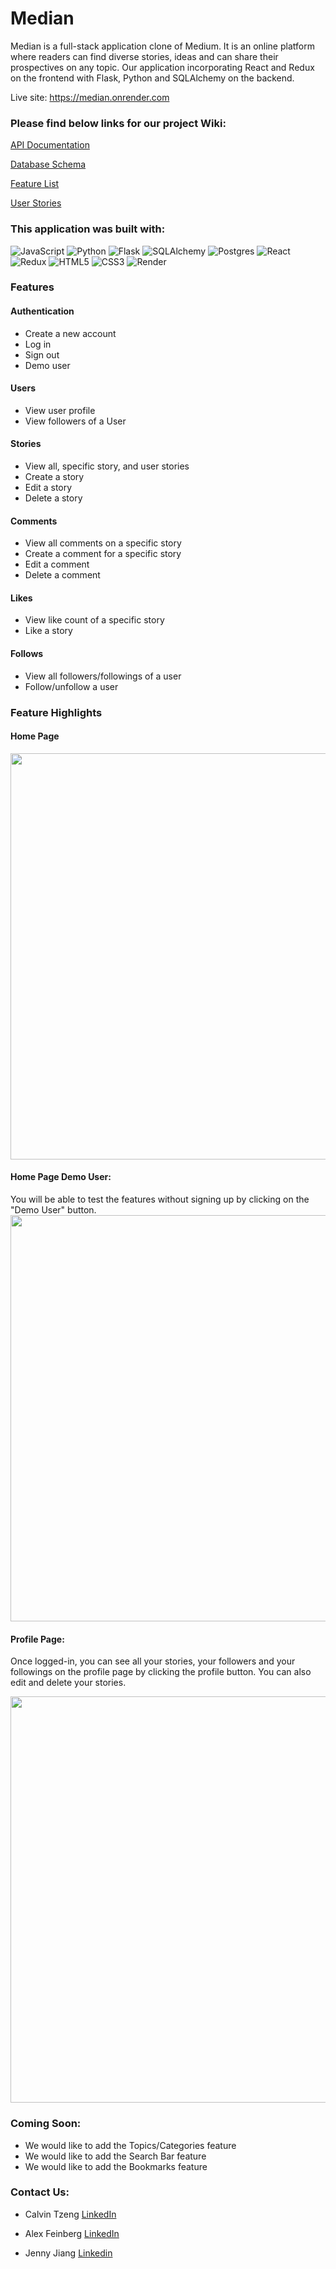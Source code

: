 # **Median**

Median is a full-stack application clone of Medium. It is an online platform where readers can find diverse stories, ideas and can share their prospectives on any topic. Our application incorporating React and Redux on the frontend with Flask, Python and SQLAlchemy on the backend.

Live site: https://median.onrender.com


### Please find below links for our project Wiki:

[API Documentation](https://github.com/calvintzeng96/w20-python-project/wiki/API-Routes)

[Database Schema](https://github.com/calvintzeng96/w20-python-project/wiki/Database-Schema)

[Feature List](https://github.com/calvintzeng96/w20-python-project/wiki/Feature-List)

[User Stories](https://github.com/calvintzeng96/w20-python-project/wiki/User-Stories)



### **This application was built with:**

![JavaScript](https://img.shields.io/badge/javascript-%23323330.svg?style=for-the-badge&logo=javascript&logoColor=%23F7DF1E)
![Python](https://img.shields.io/badge/python-3670A0?style=for-the-badge&logo=python&logoColor=ffdd54)
![Flask](https://img.shields.io/badge/flask-%23000.svg?style=for-the-badge&logo=flask&logoColor=white)
![SQLAlchemy](https://img.shields.io/badge/-SQLAlchemy-orange?style=for-the-badge)
![Postgres](https://img.shields.io/badge/postgres-%23316192.svg?style=for-the-badge&logo=postgresql&logoColor=white)
![React](https://img.shields.io/badge/react-%2320232a.svg?style=for-the-badge&logo=react&logoColor=%2361DAFB)
![Redux](https://img.shields.io/badge/redux-%23593d88.svg?style=for-the-badge&logo=redux&logoColor=white)
![HTML5](https://img.shields.io/badge/html5-%23E34F26.svg?style=for-the-badge&logo=html5&logoColor=white)
![CSS3](https://img.shields.io/badge/css3-%231572B6.svg?style=for-the-badge&logo=css3&logoColor=white)
![Render](https://img.shields.io/badge/render-%23430098.svg?style=for-the-badge&logo=render&logoColor=white)



### **Features**

#### Authentication
* Create a new account 
* Log in
* Sign out
* Demo user

#### Users
* View user profile
* View followers of a User

#### Stories
* View all, specific story, and user stories 
* Create a story
* Edit a story
* Delete a story

#### Comments
* View all comments on a specific story
* Create a comment for a specific story
* Edit a comment
* Delete a comment

#### Likes
* View like count of a specific story
* Like a story

#### Follows
* View all followers/followings of a user
* Follow/unfollow a user
 

### **Feature Highlights**

#### Home Page
<img width="650" alt="" src="https://user-images.githubusercontent.com/92122927/202573752-d407d9b0-5473-43e5-b190-c238bf09a6b2.png">

#### Home Page Demo User:
You will be able to test the features without signing up by clicking on the "Demo User" button.
<img width="650" alt="" src="https://user-images.githubusercontent.com/92122927/202577152-523e397d-9516-4807-a431-7fe76f6f0f40.png">

#### Profile Page:
Once logged-in, you can see all your stories, your followers and your followings on the profile page by clicking the profile button. You can also edit and delete your stories.

<img width="650" alt="" src="https://user-images.githubusercontent.com/92122927/202583167-484437eb-f897-4264-a74f-54f3545e5f99.png">


### **Coming Soon**:
* We would like to add the Topics/Categories feature
* We would like to add the Search Bar feature
* We would like to add the Bookmarks feature


### **Contact Us**: 

* Calvin Tzeng
[LinkedIn](https://www.linkedin.com/in/calvintzengviolins)

* Alex Feinberg
[LinkedIn](https://www.linkedin.com/in/alex-feinberg)

* Jenny Jiang
[Linkedin](https://www.linkedin.com/in/jenny-jiang-81033b48)